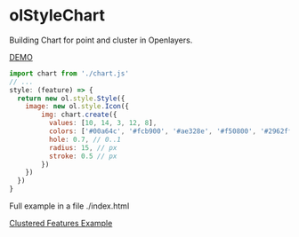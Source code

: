 # olStyleChart

Building Chart for point and cluster in Openlayers.

[DEMO](https://kossyak.github.io/olStyleChart/)

```js
import chart from './chart.js'
// ...
style: (feature) => {
  return new ol.style.Style({
    image: new ol.style.Icon({
        img: chart.create({
          values: [10, 14, 3, 12, 8],
          colors: ['#00a64c', '#fcb900', '#ae328e', '#f50800', '#2962ff'],
          hole: 0.7, // 0..1
          radius: 15, // px
          stroke: 0.5 // px
        })
    })
  })
}
```
Full example in a file ./index.html

[Clustered Features Example](https://openlayers.org/en/latest/examples/cluster.html)